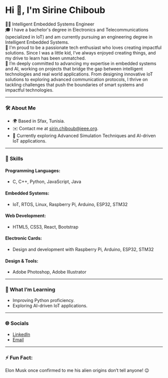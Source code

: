 # Hi 👋, I'm Sirine Chiboub

👩‍💻 Intelligent Embedded Systems Engineer  
🎓 I have a bachelor's degree in Electronics and Telecommunications (specialized in IoT) and am currently pursuing an engineering degree in Intelligent Embedded Systems.  
🌟 I'm proud to be a passionate tech enthusiast who loves creating impactful solutions. Since I was a little kid, I’ve always enjoyed creating things, and my drive to learn has been unmatched.  
🌟 I’m deeply committed to advancing my expertise in embedded systems and AI, working on projects that bridge the gap between intelligent technologies and real world applications. From designing innovative IoT solutions to exploring advanced communication protocols, I thrive on tackling challenges that push the boundaries of smart systems and impactful technologies.

---

### 🛠 About Me
- 🌍 Based in Sfax, Tunisia.
- ✉️ Contact me at [sirin.chiboub@ieee.org](mailto:sirin.chiboub@ieee.org).
- 🧠 Currently exploring Advanced Simulation Techniques and AI-driven IoT applications.

---

### 🧠 Skills
#### Programming Languages:
- C, C++, Python, JavaScript, Java  
#### Embedded Systems:
- IoT, RTOS, Linux, Raspberry Pi, Arduino, ESP32, STM32  
#### Web Development:
- HTML5, CSS3, React, Bootstrap  
#### Electronic Cards:
- Design and development with Raspberry Pi, Arduino, ESP32, STM32  
#### Design & Tools:
- Adobe Photoshop, Adobe Illustrator  

---

### 🌱 What I’m Learning
- Improving Python proficiency.  
- Exploring AI-driven IoT applications.  

---

### 🌐 Socials
- [LinkedIn](https://www.linkedin.com/in/syrine-chiboub-299055259)  
- [Email](mailto:sirin.chiboub@ieee.org)

---

### ⚡ Fun Fact:
Elon Musk once confirmed to me his alien origins don’t tell anyone! 😉
